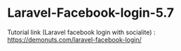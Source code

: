 # Laravel-Facebook-login-5.7
Tutorial link (Laravel facebook login with socialite) : https://demonuts.com/laravel-facebook-login/
